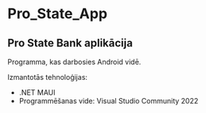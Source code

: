 # Pro_State_App
## Pro State Bank aplikācija
Programma, kas darbosies Android vidē.

Izmantotās tehnoloģijas:
- .NET MAUI
- Programmēšanas vide: Visual Studio Community 2022
